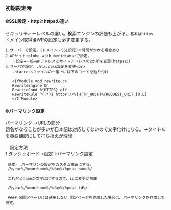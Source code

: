 ### 初期設定時<br>
#### :globe_with_meridians:SSL設定・httpとhttpsの違い<br>
 セキュリティーレベルの違い。検索エンジンの評価も上がる。```基本はhttps```
 <br>
 ドメイン取得後WPの設定も必ず変更する。
 ```
 1.サーバーで設定。(ドメイン・SSL設定)※時間がかかる場合あり
 2.WPサイト:globe_with_meridians:で設定。
    ・設定→一般→WPアドレスとサイトアドレスの2か所を変更(httpsに)
 3.サーバで設定。.htaccess設定を変更<br>
    .htaccessファイルの一番上に以下のコードを貼り付け
    
    <IfModule mod_rewrite.c>
    RewriteEngine On
    RewriteCond %{HTTPS} off
    RewriteRule ^(.*)$ https://%{HTTP_HOST}%{REQUEST_URI} [R,L]
    </IfModule>
  ```
#### :globe_with_meridians:パーマリンク設定<br>
パーマリンク →URLの部分<br>
題名がなることが多いが日本語は対応してないので文字化けになる。→タイトルを英語翻訳にして打ち換えが理想<br><br>
　設定方法<br>
  1.ダッシュボード→設定→パーマリンク設定<br>
```
 基本） パーマリンの設定をカスタム構造にする。
 /%year%/%monthnum%/%day%/%post_name%/
 
 これだとnameが文字ばけするので、idに変更が無難
 
 /%year%/%monthnum%/%day%/%post_id%/
 
 #### ※固定ページには通用しない 固定ページを作成した場合は、パーマリンクを作成して設定。
 ```
